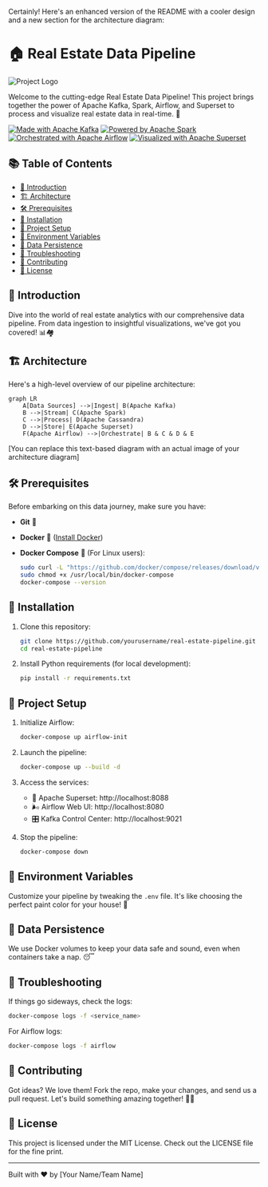 Certainly! Here's an enhanced version of the README with a cooler design and a new section for the architecture diagram:

# 🏠 Real Estate Data Pipeline

![Project Logo](https://your-logo-url-here.com/logo.png)

Welcome to the cutting-edge Real Estate Data Pipeline! This project brings together the power of Apache Kafka, Spark, Airflow, and Superset to process and visualize real estate data in real-time. 🚀

[![Made with Apache Kafka](https://img.shields.io/badge/Made%20with-Apache%20Kafka-black?style=flat-square&logo=apache-kafka)](https://kafka.apache.org/)
[![Powered by Apache Spark](https://img.shields.io/badge/Powered%20by-Apache%20Spark-orange?style=flat-square&logo=apache-spark)](https://spark.apache.org/)
[![Orchestrated with Apache Airflow](https://img.shields.io/badge/Orchestrated%20with-Apache%20Airflow-blue?style=flat-square&logo=apache-airflow)](https://airflow.apache.org/)
[![Visualized with Apache Superset](https://img.shields.io/badge/Visualized%20with-Apache%20Superset-green?style=flat-square&logo=apache-superset)](https://superset.apache.org/)

## 📚 Table of Contents

- [🌟 Introduction](#-introduction)
- [🏗️ Architecture](#️-architecture)
- [🛠️ Prerequisites](#️-prerequisites)
- [🚀 Installation](#-installation)
- [🔧 Project Setup](#-project-setup)
- [🌈 Environment Variables](#-environment-variables)
- [💾 Data Persistence](#-data-persistence)
- [🐛 Troubleshooting](#-troubleshooting)
- [🤝 Contributing](#-contributing)
- [📄 License](#-license)

## 🌟 Introduction

Dive into the world of real estate analytics with our comprehensive data pipeline. From data ingestion to insightful visualizations, we've got you covered! 📊🏘️

## 🏗️ Architecture

Here's a high-level overview of our pipeline architecture:

```mermaid
graph LR
    A[Data Sources] -->|Ingest| B(Apache Kafka)
    B -->|Stream| C(Apache Spark)
    C -->|Process| D(Apache Cassandra)
    D -->|Store| E(Apache Superset)
    F(Apache Airflow) -->|Orchestrate| B & C & D & E
```

[You can replace this text-based diagram with an actual image of your architecture diagram]

## 🛠️ Prerequisites

Before embarking on this data journey, make sure you have:

- **Git** 🐙
- **Docker** 🐳 ([Install Docker](https://docs.docker.com/get-docker/))
- **Docker Compose** 🐋 (For Linux users):

  ```bash
  sudo curl -L "https://github.com/docker/compose/releases/download/v2.20.0/docker-compose-$(uname -s)-$(uname -m)" -o /usr/local/bin/docker-compose
  sudo chmod +x /usr/local/bin/docker-compose
  docker-compose --version
  ```

## 🚀 Installation

1. Clone this repository:
   ```bash
   git clone https://github.com/yourusername/real-estate-pipeline.git
   cd real-estate-pipeline
   ```

2. Install Python requirements (for local development):
   ```bash
   pip install -r requirements.txt
   ```

## 🔧 Project Setup

1. Initialize Airflow:
   ```bash
   docker-compose up airflow-init
   ```

2. Launch the pipeline:
   ```bash
   docker-compose up --build -d
   ```

3. Access the services:
   - 🎨 Apache Superset: http://localhost:8088
   - 🌬️ Airflow Web UI: http://localhost:8080
   - 🎛️ Kafka Control Center: http://localhost:9021

4. Stop the pipeline:
   ```bash
   docker-compose down
   ```

## 🌈 Environment Variables

Customize your pipeline by tweaking the `.env` file. It's like choosing the perfect paint color for your house! 🎨

## 💾 Data Persistence

We use Docker volumes to keep your data safe and sound, even when containers take a nap. 😴

## 🐛 Troubleshooting

If things go sideways, check the logs:
```bash
docker-compose logs -f <service_name>
```

For Airflow logs:
```bash
docker-compose logs -f airflow
```

## 🤝 Contributing

Got ideas? We love them! Fork the repo, make your changes, and send us a pull request. Let's build something amazing together! 🤜🤛

## 📄 License

This project is licensed under the MIT License. Check out the LICENSE file for the fine print.

---

Built with ❤️ by [Your Name/Team Name]
